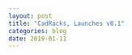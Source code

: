```yaml
---
layout: post
title: "CadRacks, Launches v0.1"
categories: blog
date: 2019-01-11
---
```


<To be completed>